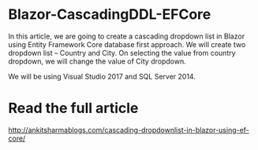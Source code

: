 # Blazor-CascadingDDL-EFCore
In this article, we are going to create a cascading dropdown list in Blazor using Entity Framework Core database first approach. We will create two dropdown list – Country and City. On selecting the value from country dropdown, we will change the value of City dropdown.

We will be using Visual Studio 2017 and SQL Server 2014.

# Read the full article

http://ankitsharmablogs.com/cascading-dropdownlist-in-blazor-using-ef-core/

